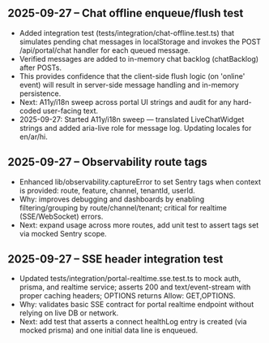 ## 2025-09-27 – Chat offline enqueue/flush test
- Added integration test (tests/integration/chat-offline.test.ts) that simulates pending chat messages in localStorage and invokes the POST /api/portal/chat handler for each queued message.
- Verified messages are added to in-memory chat backlog (chatBacklog) after POSTs.
- This provides confidence that the client-side flush logic (on 'online' event) will result in server-side message handling and in-memory persistence.
- Next: A11y/i18n sweep across portal UI strings and audit for any hard-coded user-facing text.
- 2025-09-27: Started A11y/i18n sweep — translated LiveChatWidget strings and added aria-live role for message log. Updating locales for en/ar/hi.

## 2025-09-27 – Observability route tags
- Enhanced lib/observability.captureError to set Sentry tags when context is provided: route, feature, channel, tenantId, userId.
- Why: improves debugging and dashboards by enabling filtering/grouping by route/channel/tenant; critical for realtime (SSE/WebSocket) errors.
- Next: expand usage across more routes, add unit test to assert tags set via mocked Sentry scope.

## 2025-09-27 – SSE header integration test
- Updated tests/integration/portal-realtime.sse.test.ts to mock auth, prisma, and realtime service; asserts 200 and text/event-stream with proper caching headers; OPTIONS returns Allow: GET,OPTIONS.
- Why: validates basic SSE contract for portal realtime endpoint without relying on live DB or network.
- Next: add test that asserts a connect healthLog entry is created (via mocked prisma) and one initial data line is enqueued.
